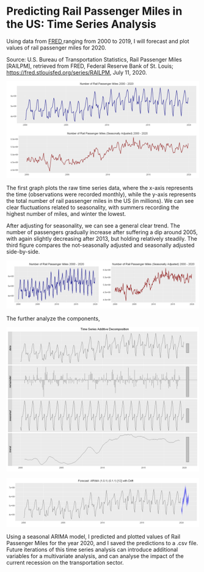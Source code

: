# Predicting Rail Passenger Miles in the US: Time Series Analysis

Using data from <a href="https://fred.stlouisfed.org/series/RAILPM#0"> FRED </a> ranging from 2000 to 2019, I will forecast and plot values of rail passenger miles for 2020. 

Source: U.S. Bureau of Transportation Statistics, Rail Passenger Miles [RAILPM], retrieved from FRED, Federal Reserve Bank of St. Louis; https://fred.stlouisfed.org/series/RAILPM, July 11, 2020.

![1](https://github.com/lukasbarbuscak/Rail-Passenger-Miles-Forecast/blob/master/images/1.PNG)

The first graph plots the raw time series data, where the x-axis represents the time (observations were recorded monthly), while the y-axis represents the total number of rail passenger miles in the US (in millions). We can see clear fluctuations related to seasonality, with summers recording the highest number of miles, and winter the lowest.

After adjusting for seasonality, we can see a general clear trend. The number of passengers gradually increase after suffering a dip around 2005, with again slightly decreasing after 2013, but holding relatively steadily. The third figure compares the not-seasonally adjusted and seasonally adjusted side-by-side.

![2](https://github.com/lukasbarbuscak/Rail-Passenger-Miles-Forecast/blob/master/images/2.PNG)

The further analyze the components, 

![6](https://github.com/lukasbarbuscak/Rail-Passenger-Miles-Forecast/blob/master/images/6.PNG)

![5](https://github.com/lukasbarbuscak/Rail-Passenger-Miles-Forecast/blob/master/images/5.PNG)

Using a seasonal ARIMA model, I predicted and plotted values of Rail Passenger Miles for the year 2020, and I saved the predictions to a .csv file. Future iterations of this time series analysis can introduce additional variables for a multivariate analysis, and can analyse the impact of the current recession on the transportation sector.
